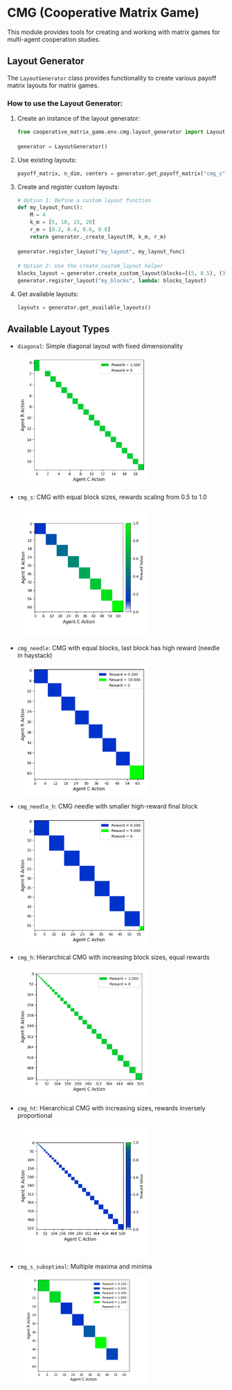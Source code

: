 # CMG (Cooperative Matrix Game)

This module provides tools for creating and working with matrix games for multi-agent cooperation studies.

## Layout Generator

The `LayoutGenerator` class provides functionality to create various payoff matrix layouts for matrix games.

### How to use the Layout Generator:

1. Create an instance of the layout generator:
   
   ```python
   from cooperative_matrix_game.env.cmg.layout_generator import LayoutGenerator
   
   generator = LayoutGenerator()
   ```
   
2. Use existing layouts:
   
   ```python
   payoff_matrix, n_dim, centers = generator.get_payoff_matrix("cmg_s")
   ```
   
3. Create and register custom layouts:
   
   ```python
   # Option 1: Define a custom layout function
   def my_layout_func():
       M = 4
       k_m = [5, 10, 15, 20]
       r_m = [0.2, 0.4, 0.6, 0.8]
       return generator._create_layout(M, k_m, r_m)
   
   generator.register_layout("my_layout", my_layout_func)
   
   # Option 2: Use the create_custom_layout helper
   blocks_layout = generator.create_custom_layout(blocks=[(5, 0.5), (3, 1.0), (4, 2.0)])
   generator.register_layout("my_blocks", lambda: blocks_layout)
   ```
   
4. Get available layouts:
   
   ```python
   layouts = generator.get_available_layouts()
   ```

## Available Layout Types

- `diagonal`: Simple diagonal layout with fixed dimensionality
  
  <img src="layouts/simple.png" width="300" alt="Diagonal Layout">

- `cmg_s`: CMG with equal block sizes, rewards scaling from 0.5 to 1.0
  
  <img src="layouts/cmg_s.png" width="300" alt="CMG Standard Layout">

- `cmg_needle`: CMG with equal blocks, last block has high reward (needle in haystack)
  
  <img src="layouts/cmg_needle.png" width="300" alt="CMG Needle Layout">

- `cmg_needle_h`: CMG needle with smaller high-reward final block
  
  <img src="layouts/cmg_needle_h.png" width="300" alt="CMG Needle H Layout">

- `cmg_h`: Hierarchical CMG with increasing block sizes, equal rewards
  
  <img src="layouts/cmg_h.png" width="300" alt="CMG Hierarchical Layout">

- `cmg_ht`: Hierarchical CMG with increasing sizes, rewards inversely proportional
  
  <img src="layouts/cmg_ht.png" width="300" alt="CMG Hierarchical Taper Layout">

- `cmg_s_suboptimal`: Multiple maxima and minima

  <img src="layouts/cmg_s_suboptimal.png" width="300" alt="multiple maxima and minima">